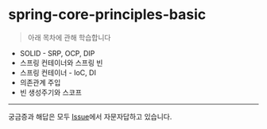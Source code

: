 # spring-core-principles-basic
> 아래 목차에 관해 학습합니다
- SOLID - SRP, OCP, DIP
- 스프링 컨테이너와 스프링 빈
- 스프링 컨테이너 - IoC, DI
- 의존관계 주입
- 빈 생성주기와 스코프
---
궁금증과 해답은 모두 [Issue](https://github.com/CODe5753/spring-core-principles-basic/issues)에서 자문자답하고 있습니다.
